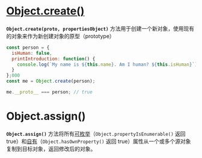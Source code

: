 
# [Object.create()](https://developer.mozilla.org/zh-CN/docs/Web/JavaScript/Reference/Global_Objects/Object/create)
**`Object.create(proto, propertiesObject)`** 方法用于创建一个新对象，使用现有的对象来作为新创建对象的原型（prototype）

```js
const person = {
  isHuman: false,
  printIntroduction: function() {
    console.log(`My name is ${this.name}. Am I human? ${this.isHuman}`);
  }
};000
const me = Object.create(person);

me.__proto__ === person; // true
```


# Object.assign() 

**`Object.assign()`** 方法将所有[可枚举](https://developer.mozilla.org/zh-CN/docs/Web/JavaScript/Reference/Global_Objects/Object/propertyIsEnumerable)（`Object.propertyIsEnumerable()` 返回 true）和[自有](https://developer.mozilla.org/zh-CN/docs/Web/JavaScript/Reference/Global_Objects/Object/hasOwnProperty)（`Object.hasOwnProperty()` 返回 true）属性从一个或多个源对象复制到目标对象，返回修改后的对象。


